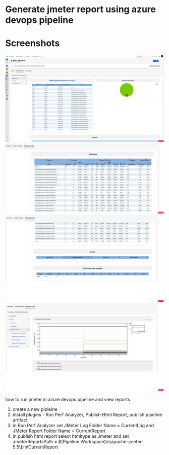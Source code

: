 # Generate jmeter report using azure devops pipeline  

# Screenshots

![jmeter-report1](https://github.com/alagamai/Performance-Jmeter-Sample-Test/blob/master/images/image1.png 'jmeter-report1')
![jmeter-report2](https://github.com/alagamai/Performance-Jmeter-Sample-Test/blob/master/images/image2.png 'jmeter-report2')
![jmeter-report3](https://github.com/alagamai/Performance-Jmeter-Sample-Test/blob/master/images/image3.png 'jmeter-report3')
![jmeter-report4](https://github.com/alagamai/Performance-Jmeter-Sample-Test/blob/master/images/image4.png 'jmeter-report4')


how to run jmeter in azure devops pipeline and view reports
1. create a new pipleine 
2. install plugins - Run Perf Analyzer, Publish Html Report, publish pipeline artifact
3. in Run Perf Analyzer set JMeter Log Folder Name = CurrentLog
  and JMeter Report Folder Name = CurrentReport
4. in publish html report select htmltype as Jmeter
   and set JmeterReportsPath = $(Pipeline.Workspace)\s\apache-jmeter-5.5\bin\CurrentReport

